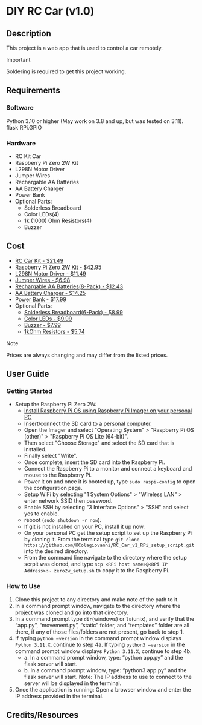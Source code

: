 # DIY RC Car (v1.0)

## Description
This project is a web app that is used to control a car remotely.

>[!important]
> Soldering is required to get this project working.

## Requirements

### Software
Python 3.10 or higher (May work on 3.8 and up, but was tested on 3.11).
flask
RPi.GPIO

### Hardware
- RC Kit Car 
- Raspberry Pi Zero 2W Kit
- L298N Motor Driver
- Jumper Wires
- Rechargable AA Batteries
- AA Battery Charger
- Power Bank
- Optional Parts:
  - Solderless Breadboard
  - Color LEDs(4)
  - 1k (1000) Ohm Resistors(4)
  - Buzzer

## Cost
- [RC Car Kit - $21.49](https://www.amazon.com/YIKESHU-Smart-Chassis-Encoder-Battery/dp/B075LD4FPN/ref=sr_1_17?crid=P7F1YDXU60SS&dib=eyJ2IjoiMSJ9.a6uay3wgxa3P_hqZefW2nRh-1822EJLgTajvlROkp-UXpm_f_uJ8JFyBP_cvU4Ish7fp7rLlDtLX8kUYsFF3TDIbvP8pKI-l3lWXKPXTXM7EOHY4Ob_k7FH5zj0MJb8IqqprcJ5qsLqlc0DDqMj6MCjVrfRkdbLVI0yRno65l5N0leQij26jC0s7huS7DX_Etd3IUY6xIyyGqMkWktXIYY8Ux1aYW7g5qcp11tci6eJjCnWdufEeaHpOC2N1-D2ZVy1NTNZaVvrLP2sIOO_mN8rNKmXsZMB7m9Ri2Kzrycw.af952jngF7K3BiIB5ZDfMLrZYwS958rjmDFfhBtMM5I&dib_tag=se&keywords=DIY+rc+car&qid=1721684613&sprefix=diy+rc+car%2Caps%2C131&sr=8-17)
- [Raspberry Pi Zero 2W Kit - $42.95](https://www.pishop.us/product/raspberry-pi-zero-w-budget-pack/)
- [L298N Motor Driver - $11.49](https://www.amazon.com/dp/B07BK1QL5T?psc=1&ref=ppx_yo2ov_dt_b_product_details)
- [Jumper Wires - $6.98](https://www.amazon.com/Elegoo-EL-CP-004-Multicolored-Breadboard-arduino/dp/B01EV70C78/ref=sr_1_1_sspa?crid=1ISXMFRYGO4N4&dib=eyJ2IjoiMSJ9.tjHxIQLJsk16_0YVtUGN6ezmMKG-B29Sofx-GdLLKdxMvW06Nb1z_CeoJXYjxmhOT32H_F_YLCXyZaaRbCfYHTA6Sa2kAB-sTD-B6XRU8MN-Vhyck1lNRa_tZeff0i50nHc8j82LrBNqkQpW22aj9nQ2au01KkPy2gC9Dv4Nt-BoqvAiAe0CnvZkd_4sV1IVs9qWSAgGi9hFvYvXNgqqwkBKNDX0l0YRRWFeSSxWjIg.odukbWnYBlHim4_at38zqNBUEMDoYg6MrCiNRYh5lfs&dib_tag=se&keywords=breadboard+jumper+wires+dupont+assortment&qid=1721691799&sprefix=breadboard+jumper+wires+dupont+assortmen%2Caps%2C119&sr=8-1-spons&sp_csd=d2lkZ2V0TmFtZT1zcF9hdGY&psc=1)
- [Rechargable AA Batteries(8-Pack) - $12.43](https://www.amazon.com/dp/B00CWNMV4G?psc=1&ref=ppx_yo2ov_dt_b_product_details)
- [AA Battery Charger - $14.25](https://www.amazon.com/dp/B00TOVTZ7K?psc=1&ref=ppx_yo2ov_dt_b_product_details)
- [Power Bank - $17.99](https://www.amazon.com/gp/product/B07CZDXDG8/ref=ox_sc_act_title_1?smid=ATVPDKIKX0DER&th=1)
- Optional Parts:
  - [Solderless Breadboard(6-Pack) - $8.99](https://www.amazon.com/ELEGOO-Breadboard-Solderless-Breadboards-Electronics/dp/B0CYPVMK9J/ref=sr_1_1_sspa?crid=195T6ND7SQCMJ&dib=eyJ2IjoiMSJ9.X82Ju5tr9ZeC-NuAtMs1hzvAUTARhEbf1bJWDXm0GjWaLvtRZN97hoMSz19GbAm8JaFpzd1ZqpWU3tE_-2WP6JPyZGCIfXmg9Sy0-BAUnqXUMVM2WPfgX6PKahe1nvWkyq3EyBw5OXDA1hqChvBUw-GDh3cgQ1Uogwtpq58fmI_KYIz31QDwkHJvO5AGFBTtFTj8mZy2Ks77QL4iy3D48Xm1sDaeAVXicTtbGqbj10E.-hYgp8nj7zUNELluukTXR3A_2ZqqzKXLwgO5V3QfGh4&dib_tag=se&keywords=solderless+breadboard&qid=1721687354&sprefix=solderless+breadboar%2Caps%2C171&sr=8-1-spons&sp_csd=d2lkZ2V0TmFtZT1zcF9hdGY&psc=1)
  - [Color LEDs - $9.99](https://www.amazon.com/Emitting-Assortment-Individual-Assorted-Breadboard/dp/B096JZHV6Y/ref=sr_1_1_sspa?crid=6J06I3I01P5V&dib=eyJ2IjoiMSJ9.h8EDJUvZcN1XiaYZZP4FKXTHr6n3C4lencVdqZ45ptsKx8zQv8wXGgdjpgSNJ6SvHdckWdiFCdC_zufNzazF322o382bhtSu568rvYcplwVnhEYEX26L_yDoyTfJb7XV4Ko5yvUIe-y7QUDAe8oOxXAVy0h1BeDeEIry4iGfInZCBRk5ncGiKbgx7DLIXGiNwuyA3lARmoOtHWt8UoVNMOTnbFy10AWcU42jO4ilT2Y.IfbhKq5mcOZNvCpRJvU_Q4quy4cc38cZMjorVToZDow&dib_tag=se&keywords=LED+assortment&qid=1721692489&sprefix=led+asso%2Caps%2C234&sr=8-1-spons&sp_csd=d2lkZ2V0TmFtZT1zcF9hdGY&psc=1)
  - [Buzzer - $7.99](https://www.amazon.com/QMseller-Terminals-Raspberry-Electronic-Continous/dp/B07VRK7ZPF/ref=sr_1_2_sspa?crid=1L4LUN06YQBEQ&dib=eyJ2IjoiMSJ9.2DZYL68_ETB1dEvQEC3wyHWZKXYQK3AjwTasZzFVbd97PlCvaEWTTEdSXlNogF6SmoTHwsMrnSevEZhElsrVW-1nYlYHm7m5ae6Tq3O9sF4zKndBRxpmZAKuS_SpOjNHHUMbZgd0Pl2X2slgLO6q3ISYfPmWdA9sqh_OtavZTePQ2tb2z4rXdgonMTH4iKD8QwICmOclSOXRVtYC9ByKlTAMmHhTcP7O0TJdqqmgiL8yCDEYWogMm8Hmq_iULhjG0lNNsmYAtAf1HPJqY42HeukwrUftuQhBPhXAh-LaEhg.t46i5UWenAjkCpTgcYvO0YE_SSLQgwVycon2gRDNCjk&dib_tag=se&keywords=mini+buzzer&qid=1721692616&sprefix=mini+buzzr%2Caps%2C151&sr=8-2-spons&sp_csd=d2lkZ2V0TmFtZT1zcF9hdGY&psc=1)
  - [1kOhm Resistors - $5.74](https://www.amazon.com/Projects-10EP5121K00-Ohm-Resistors-Pack/dp/B0185FK65K/ref=sr_1_5?crid=1R1ESCMVR73HU&dib=eyJ2IjoiMSJ9.XFEPFWdsYxLmpBQgQ5k8AFm_BkI_uogxILcRJZ34XAzxCU1WPdJLnC6ll142ybZSLHSIVBOjOHjFcVbcYbCtzkOdb2RoUzJY6KSE5cNiJ_nVvKaHCOjAohacKG7jiiBBqXtf_Wt8gqSP62fRl6jR9qPI_VeiJOSToVlPIuc1D2Ujp4vTz_icepkyrZudcxeR5jOBS5ltgIEDbX_pufzS5tQ2OsAzSNYW2pAOx7FJPK0.BQkCs2c6kxJ5kc5oMa7YiSNvrOi-uctrVwDf3jcS_K8&dib_tag=se&keywords=resistor+1kohm&qid=1721692789&sprefix=resistor+1kohm%2Caps%2C147&sr=8-5)

> [!Note]
> Prices are always changing and may differ from the listed prices.

## User Guide
### Getting Started
- Setup the Raspberry Pi Zero 2W:
  - [Install Raspberry Pi OS using Raspberry Pi Imager on your personal PC](https://www.raspberrypi.com/software)
  - Insert/connect the SD card to a personal computer.
  - Open the Imager and select "Operating System" > "Raspberry Pi OS (other)" > "Raspberry Pi OS Lite (64-bit)".
  - Then select "Choose Storage" and select the SD card that is installed.
  - Finally select "Write".
  - Once complete, insert the SD card into the Raspberry Pi.
  - Connect the Raspberry Pi to a monitor and connect a keyboard and mouse to the Raspberry Pi.
  - Power it on and once it is booted up, type `sudo raspi-config` to open the configuration page.
  - Setup WiFi by selecting "1 System Options" > "Wireless LAN" > enter network SSID then password.
  - Enable SSH by selecting "3 Interface Options" > "SSH" and select yes to enable.
  - reboot (`sudo shutdown -r now`).
  - If git is not installed on your PC, install it up now.
  - On your personal PC get the setup script to set up the Raspberry Pi by cloning it. From the terminal type `git clone https://github.com/KColagiovanni/RC_Car_v1_RPi_setup_script.git` into the desired directory.
  - From the command line navigate to the directory where the setup scrpit was cloned, and type `scp <RPi host name>@<RPi IP Address>:~ zero2w_setup.sh` to copy it to the Raspberry Pi.

### How to Use
1. Clone this project to any directory and make note of the path to it.
2. In a command prompt window, navigate to the directory where the project was cloned and go into that directory.
3. In a command prompt type `dir`(windows) or `ls`(unix), and verify that the “app.py”, “movement.py”, “static” folder, and “templates” folder are all there, if any of those files/folders are not present, go back to step 1.
4. If typing `python –version` in the command prompt window displays `Python 3.11.X`, continue to step 4a. If typing `python3 –version` in the command prompt window displays `Python 3.11.X`, continue to step 4b.
    - a. In a command prompt window, type: “python app.py” and the flask server will start.
    - b. In a command prompt window, type: “python3 app.py” and the flask server will start.
Note: The IP address to use to connect to the server will be displayed in the terminal. 
5. Once the application is running:
  Open a browser window and enter the IP address provided in the terminal.
## Credits/Resources
